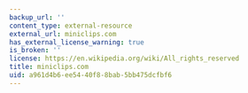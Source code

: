 ```yaml
---
backup_url: ''
content_type: external-resource
external_url: miniclips.com
has_external_license_warning: true
is_broken: ''
license: https://en.wikipedia.org/wiki/All_rights_reserved
title: miniclips.com
uid: a961d4b6-ee54-40f8-8bab-5bb475dcfbf6
---
```

